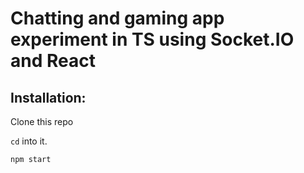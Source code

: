 # Chatting and gaming app experiment in TS using Socket.IO and React



## Installation: 

Clone this repo

`cd` into it.

`npm start`


